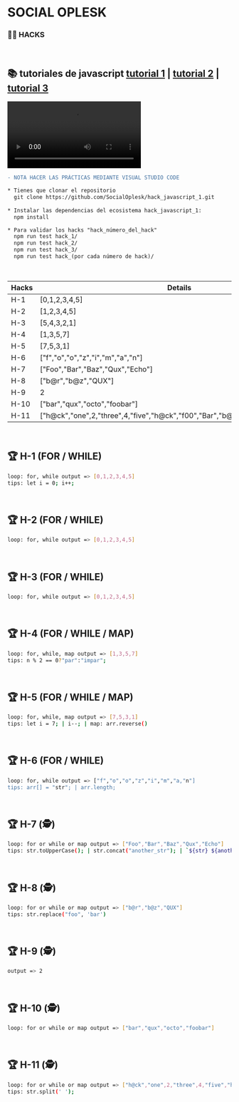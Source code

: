 # SOCIAL OPLESK
### 🏴‍☠️ HACKS 
<br/>

📚 tutoriales de javascript [tutorial 1](https://developer.mozilla.org/es/docs/Web/JavaScript/Guide) | [tutorial 2](https://www.w3schools.com/js/) | [tutorial 3](https://es.javascript.info/)
---
![ ](https://github.com/argeiberq/hack_javascript_1/blob/main/video/20240502190211.mp4)

```diff
- NOTA HACER LAS PRÁCTICAS MEDIANTE VISUAL STUDIO CODE  
```

```diff
* Tienes que clonar el repositorio 
  git clone https://github.com/SocialOplesk/hack_javascript_1.git
  
* Instalar las dependencias del ecosistema hack_javascript_1:
  npm install 

* Para validar los hacks "hack_número_del_hack"
  npm run test hack_1/
  npm run test hack_2/
  npm run test hack_3/
  npm run test hack_(por cada número de hack)/
```
<br/>

|Hacks | Details | 
|----------|---------|
| H-1      | [0,1,2,3,4,5] |
| H-2      | [1,2,3,4,5] |
| H-3      | [5,4,3,2,1] | 
| H-4      | [1,3,5,7] |
| H-5      | [7,5,3,1]  |
| H-6      | ["f","o","o","z","i","m","a","n"] |
| H-7      | ["Foo","Bar","Baz","Qux","Echo"] | 
| H-8      | ["b@r","b@z","QUX"] |
| H-9      | 2 |
| H-10      | ["bar","qux","octo","foobar"] | 
| H-11     | ["h@ck","one",2,"three",4,"five","h@ck","f00","Bar","b@z","quX","3ch0","h@ck"] |

<br/> 

## 🏆 H-1 (FOR / WHILE)

```sh
loop: for, while output => [0,1,2,3,4,5]
tips: let i = 0; i++;
```
<br/>

## 🏆 H-2 (FOR / WHILE)
```sh
loop: for, while output => [0,1,2,3,4,5]
```
<br/>

## 🏆 H-3 (FOR / WHILE)
```sh
loop: for, while output => [0,1,2,3,4,5]
```
<br/>

## 🏆 H-4 (FOR / WHILE / MAP)
```sh
loop: for, while, map output => [1,3,5,7]
tips: n % 2 == 0?"par":"impar";
```
<br/>

## 🏆 H-5 (FOR / WHILE / MAP)
```sh
loop: for, while, map output => [7,5,3,1]
tips: let i = 7; | i--; | map: arr.reverse()
```
<br/>

## 🏆 H-6 (FOR / WHILE)
```sh
loop: for, while output => ["f","o","o","z","i","m","a,"n"]
tips: arr[] = "str"; | arr.length;
```
<br/>

## 🏆 H-7 (🕵️)
```sh
loop: for or while or map output => ["Foo","Bar","Baz","Qux","Echo"]
tips: str.toUpperCase(); | str.concat("another_str"); | `${str} ${another_str}` | str + another_str;
```
<br/>

## 🏆 H-8 (🕵️)
```sh
loop: for or while or map output => ["b@r","b@z","QUX"]
tips: str.replace("foo", 'bar')
```
<br/>

## 🏆 H-9 (🕵️)
```sh
output => 2
```
<br/>

## 🏆 H-10 (🕵️)
```sh
loop: for or while or map output => ["bar","qux","octo","foobar"]
```
<br/>

## 🏆 H-11 (🕵️)
```sh
loop: for or while or map output => ["h@ck","one",2,"three",4,"five","h@ck","f00","Bar","b@z","quX","3ch0","h@ck"]
tips: str.split(' ');
```
<br/>

